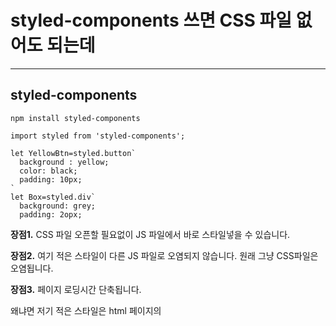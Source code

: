 # styled-components 쓰면 CSS 파일 없어도 되는데

---

## styled-components 

`npm install styled-components`

```react
import styled from 'styled-components';

let YellowBtn=styled.button`
  background : yellow;
  color: black;
  padding: 10px;
`
let Box=styled.div`
  background: grey;
  padding: 2opx;
```

**장점1.** CSS 파일 오픈할 필요없이 JS 파일에서 바로 스타일넣을 수 있습니다.

**장점2.** 여기 적은 스타일이 다른 JS 파일로 오염되지 않습니다. 원래 그냥 CSS파일은 오염됩니다.

**장점3.** 페이지 로딩시간 단축됩니다.

왜냐면 저기 적은 스타일은 html 페이지의 <style>태그에 넣어줘서 그렇습니다. 

## 심화 props응용

```react
import styled from 'styled-components';

let YellowBtn = styled.button` 
  background : ${ props => props.bg };
  color : ${ props => props.bg == 'blue' ? 'white' : 'black' };
  padding : 10px; 
`;

function Detail(){
  return (
    <div>
        <YellowBtn bg="orange">오렌지색 버튼임</YellowBtn>
        <YellowBtn bg="blue">파란색 버튼임</YellowBtn>
    </div>
  )
}
```

## 단점

**단점1.** JS 파일이 매우 복잡해집니다.

그리고 이 컴포넌트가 styled 인지 아니면 일반 컴포넌트인지 구분도 어렵습니다.

 

**단점2.** JS 파일 간 중복 디자인이 많이 필요하면 어쩌죠?

다른 파일에서 스타일 넣은 것들 import 해와서 쓰면 됩니다.

근데 그럼 CSS파일 쓰는거랑 차이가 없을 수도요

 

**단점3.** CSS 담당하는 디자이너가 있다면 협업시 불편할텐데 

그 사람이 styled-components 문법을 모른다면 

그 사람이 CSS로 짠걸 styled-components 문법으로 다시 바꾸거나 그런 작업이 필요하겠군요.

그래서 신기술같은거 도입시엔 언제나 미래를 생각해보아야합니다. 